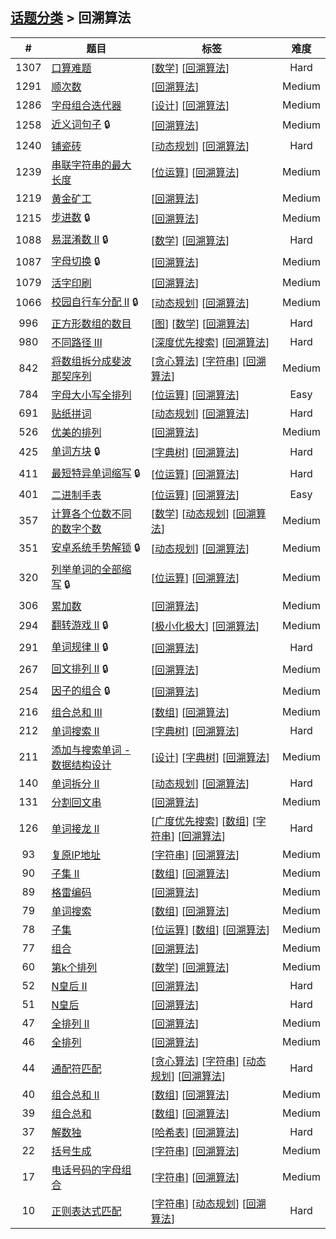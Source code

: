 <!--|This file generated by command(leetcode tag); DO NOT EDIT.            |-->
<!--+----------------------------------------------------------------------+-->
<!--|@author    openset <openset.wang@gmail.com>                           |-->
<!--|@link      https://github.com/openset                                 |-->
<!--|@home      https://github.com/openset/leetcode                        |-->
<!--+----------------------------------------------------------------------+-->

## [话题分类](../README.md) > 回溯算法

| # | 题目 | 标签 | 难度 |
| :-: | - | - | :-: |
| 1307 | [口算难题](../../problems/verbal-arithmetic-puzzle) | [[数学](../math/README.md)] [[回溯算法](../backtracking/README.md)]  | Hard |
| 1291 | [顺次数](../../problems/sequential-digits) | [[回溯算法](../backtracking/README.md)]  | Medium |
| 1286 | [字母组合迭代器](../../problems/iterator-for-combination) | [[设计](../design/README.md)] [[回溯算法](../backtracking/README.md)]  | Medium |
| 1258 | [近义词句子](../../problems/synonymous-sentences) 🔒 | [[回溯算法](../backtracking/README.md)]  | Medium |
| 1240 | [铺瓷砖](../../problems/tiling-a-rectangle-with-the-fewest-squares) | [[动态规划](../dynamic-programming/README.md)] [[回溯算法](../backtracking/README.md)]  | Hard |
| 1239 | [串联字符串的最大长度](../../problems/maximum-length-of-a-concatenated-string-with-unique-characters) | [[位运算](../bit-manipulation/README.md)] [[回溯算法](../backtracking/README.md)]  | Medium |
| 1219 | [黄金矿工](../../problems/path-with-maximum-gold) | [[回溯算法](../backtracking/README.md)]  | Medium |
| 1215 | [步进数](../../problems/stepping-numbers) 🔒 | [[回溯算法](../backtracking/README.md)]  | Medium |
| 1088 | [易混淆数 II](../../problems/confusing-number-ii) 🔒 | [[数学](../math/README.md)] [[回溯算法](../backtracking/README.md)]  | Hard |
| 1087 | [字母切换](../../problems/brace-expansion) 🔒 | [[回溯算法](../backtracking/README.md)]  | Medium |
| 1079 | [活字印刷](../../problems/letter-tile-possibilities) | [[回溯算法](../backtracking/README.md)]  | Medium |
| 1066 | [校园自行车分配 II](../../problems/campus-bikes-ii) 🔒 | [[动态规划](../dynamic-programming/README.md)] [[回溯算法](../backtracking/README.md)]  | Medium |
| 996 | [正方形数组的数目](../../problems/number-of-squareful-arrays) | [[图](../graph/README.md)] [[数学](../math/README.md)] [[回溯算法](../backtracking/README.md)]  | Hard |
| 980 | [不同路径 III](../../problems/unique-paths-iii) | [[深度优先搜索](../depth-first-search/README.md)] [[回溯算法](../backtracking/README.md)]  | Hard |
| 842 | [将数组拆分成斐波那契序列](../../problems/split-array-into-fibonacci-sequence) | [[贪心算法](../greedy/README.md)] [[字符串](../string/README.md)] [[回溯算法](../backtracking/README.md)]  | Medium |
| 784 | [字母大小写全排列](../../problems/letter-case-permutation) | [[位运算](../bit-manipulation/README.md)] [[回溯算法](../backtracking/README.md)]  | Easy |
| 691 | [贴纸拼词](../../problems/stickers-to-spell-word) | [[动态规划](../dynamic-programming/README.md)] [[回溯算法](../backtracking/README.md)]  | Hard |
| 526 | [优美的排列](../../problems/beautiful-arrangement) | [[回溯算法](../backtracking/README.md)]  | Medium |
| 425 | [单词方块](../../problems/word-squares) 🔒 | [[字典树](../trie/README.md)] [[回溯算法](../backtracking/README.md)]  | Hard |
| 411 | [最短特异单词缩写](../../problems/minimum-unique-word-abbreviation) 🔒 | [[位运算](../bit-manipulation/README.md)] [[回溯算法](../backtracking/README.md)]  | Hard |
| 401 | [二进制手表](../../problems/binary-watch) | [[位运算](../bit-manipulation/README.md)] [[回溯算法](../backtracking/README.md)]  | Easy |
| 357 | [计算各个位数不同的数字个数](../../problems/count-numbers-with-unique-digits) | [[数学](../math/README.md)] [[动态规划](../dynamic-programming/README.md)] [[回溯算法](../backtracking/README.md)]  | Medium |
| 351 | [安卓系统手势解锁](../../problems/android-unlock-patterns) 🔒 | [[动态规划](../dynamic-programming/README.md)] [[回溯算法](../backtracking/README.md)]  | Medium |
| 320 | [列举单词的全部缩写](../../problems/generalized-abbreviation) 🔒 | [[位运算](../bit-manipulation/README.md)] [[回溯算法](../backtracking/README.md)]  | Medium |
| 306 | [累加数](../../problems/additive-number) | [[回溯算法](../backtracking/README.md)]  | Medium |
| 294 | [翻转游戏 II](../../problems/flip-game-ii) 🔒 | [[极小化极大](../minimax/README.md)] [[回溯算法](../backtracking/README.md)]  | Medium |
| 291 | [单词规律 II](../../problems/word-pattern-ii) 🔒 | [[回溯算法](../backtracking/README.md)]  | Hard |
| 267 | [回文排列 II](../../problems/palindrome-permutation-ii) 🔒 | [[回溯算法](../backtracking/README.md)]  | Medium |
| 254 | [因子的组合](../../problems/factor-combinations) 🔒 | [[回溯算法](../backtracking/README.md)]  | Medium |
| 216 | [组合总和 III](../../problems/combination-sum-iii) | [[数组](../array/README.md)] [[回溯算法](../backtracking/README.md)]  | Medium |
| 212 | [单词搜索 II](../../problems/word-search-ii) | [[字典树](../trie/README.md)] [[回溯算法](../backtracking/README.md)]  | Hard |
| 211 | [添加与搜索单词 - 数据结构设计](../../problems/add-and-search-word-data-structure-design) | [[设计](../design/README.md)] [[字典树](../trie/README.md)] [[回溯算法](../backtracking/README.md)]  | Medium |
| 140 | [单词拆分 II](../../problems/word-break-ii) | [[动态规划](../dynamic-programming/README.md)] [[回溯算法](../backtracking/README.md)]  | Hard |
| 131 | [分割回文串](../../problems/palindrome-partitioning) | [[回溯算法](../backtracking/README.md)]  | Medium |
| 126 | [单词接龙 II](../../problems/word-ladder-ii) | [[广度优先搜索](../breadth-first-search/README.md)] [[数组](../array/README.md)] [[字符串](../string/README.md)] [[回溯算法](../backtracking/README.md)]  | Hard |
| 93 | [复原IP地址](../../problems/restore-ip-addresses) | [[字符串](../string/README.md)] [[回溯算法](../backtracking/README.md)]  | Medium |
| 90 | [子集 II](../../problems/subsets-ii) | [[数组](../array/README.md)] [[回溯算法](../backtracking/README.md)]  | Medium |
| 89 | [格雷编码](../../problems/gray-code) | [[回溯算法](../backtracking/README.md)]  | Medium |
| 79 | [单词搜索](../../problems/word-search) | [[数组](../array/README.md)] [[回溯算法](../backtracking/README.md)]  | Medium |
| 78 | [子集](../../problems/subsets) | [[位运算](../bit-manipulation/README.md)] [[数组](../array/README.md)] [[回溯算法](../backtracking/README.md)]  | Medium |
| 77 | [组合](../../problems/combinations) | [[回溯算法](../backtracking/README.md)]  | Medium |
| 60 | [第k个排列](../../problems/permutation-sequence) | [[数学](../math/README.md)] [[回溯算法](../backtracking/README.md)]  | Medium |
| 52 | [N皇后 II](../../problems/n-queens-ii) | [[回溯算法](../backtracking/README.md)]  | Hard |
| 51 | [N皇后](../../problems/n-queens) | [[回溯算法](../backtracking/README.md)]  | Hard |
| 47 | [全排列 II](../../problems/permutations-ii) | [[回溯算法](../backtracking/README.md)]  | Medium |
| 46 | [全排列](../../problems/permutations) | [[回溯算法](../backtracking/README.md)]  | Medium |
| 44 | [通配符匹配](../../problems/wildcard-matching) | [[贪心算法](../greedy/README.md)] [[字符串](../string/README.md)] [[动态规划](../dynamic-programming/README.md)] [[回溯算法](../backtracking/README.md)]  | Hard |
| 40 | [组合总和 II](../../problems/combination-sum-ii) | [[数组](../array/README.md)] [[回溯算法](../backtracking/README.md)]  | Medium |
| 39 | [组合总和](../../problems/combination-sum) | [[数组](../array/README.md)] [[回溯算法](../backtracking/README.md)]  | Medium |
| 37 | [解数独](../../problems/sudoku-solver) | [[哈希表](../hash-table/README.md)] [[回溯算法](../backtracking/README.md)]  | Hard |
| 22 | [括号生成](../../problems/generate-parentheses) | [[字符串](../string/README.md)] [[回溯算法](../backtracking/README.md)]  | Medium |
| 17 | [电话号码的字母组合](../../problems/letter-combinations-of-a-phone-number) | [[字符串](../string/README.md)] [[回溯算法](../backtracking/README.md)]  | Medium |
| 10 | [正则表达式匹配](../../problems/regular-expression-matching) | [[字符串](../string/README.md)] [[动态规划](../dynamic-programming/README.md)] [[回溯算法](../backtracking/README.md)]  | Hard |
